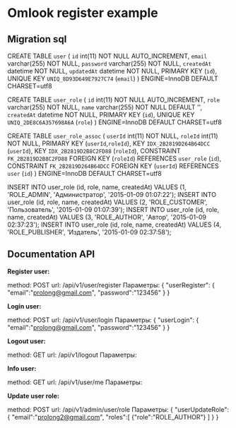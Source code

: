 Omlook register example
========================

Migration sql
--------------

CREATE TABLE `user` (
  `id` int(11) NOT NULL AUTO_INCREMENT,
  `email` varchar(255) NOT NULL,
  `password` varchar(255) NOT NULL,
  `createdAt` datetime NOT NULL,
  `updatedAt` datetime NOT NULL,
  PRIMARY KEY (`id`),
  UNIQUE KEY `UNIQ_8D93D649E7927C74` (`email`)
) ENGINE=InnoDB DEFAULT CHARSET=utf8

CREATE TABLE `user_role` (
  `id` int(11) NOT NULL AUTO_INCREMENT,
  `role` varchar(255) NOT NULL,
  `name` varchar(255) NOT NULL DEFAULT '',
  `createdAt` datetime NOT NULL,
  PRIMARY KEY (`id`),
  UNIQUE KEY `UNIQ_2DE8C6A357698A6A` (`role`)
) ENGINE=InnoDB DEFAULT CHARSET=utf8

CREATE TABLE `user_role_assoc` (
  `userId` int(11) NOT NULL,
  `roleId` int(11) NOT NULL,
  PRIMARY KEY (`userId`,`roleId`),
  KEY `IDX_2B2819D264B64DCC` (`userId`),
  KEY `IDX_2B2819D2B8C2FD88` (`roleId`),
  CONSTRAINT `FK_2B2819D2B8C2FD88` FOREIGN KEY (`roleId`) REFERENCES `user_role` (`id`),
  CONSTRAINT `FK_2B2819D264B64DCC` FOREIGN KEY (`userId`) REFERENCES `user` (`id`)
) ENGINE=InnoDB DEFAULT CHARSET=utf8

INSERT INTO user_role (id, role, name, createdAt) VALUES (1, 'ROLE_ADMIN', 'Администратор', '2015-01-09 01:07:22');
INSERT INTO user_role (id, role, name, createdAt) VALUES (2, 'ROLE_CUSTOMER', 'Пользователь', '2015-01-09 01:07:39');
INSERT INTO user_role (id, role, name, createdAt) VALUES (3, 'ROLE_AUTHOR', 'Автор', '2015-01-09 02:37:23');
INSERT INTO user_role (id, role, name, createdAt) VALUES (4, 'ROLE_PUBLISHER', 'Издатель', '2015-01-09 02:37:58');

Documentation API
--------------

<b>Register user:</b>

method: POST
url: /api/v1/user/register
Параметры:
{
    "userRegister":
    {
        "email":"prolong@gmail.com",
        "password":"123456"
    }
}

<b>Login user:</b>

method: POST
url: /api/v1/user/login
Параметры:
{
    "userLogin":
    {
        "email":"prolong@gmail.com",
        "password":"123456"
    }
}

<b>Logout user:</b>

method: GET
url: /api/v1/logout
Параметры:


<b>Info user:</b>

method: GET
url: /api/v1/user/me
Параметры:


<b>Update user role:</b>

method: POST
url: /api/v1/admin/user/role
Параметры:
{
    "userUpdateRole":
    {
        "email":"prolong2@gmail.com",
        "roles":[
          {"role":"ROLE_AUTHOR"}
        ]
    }
}
